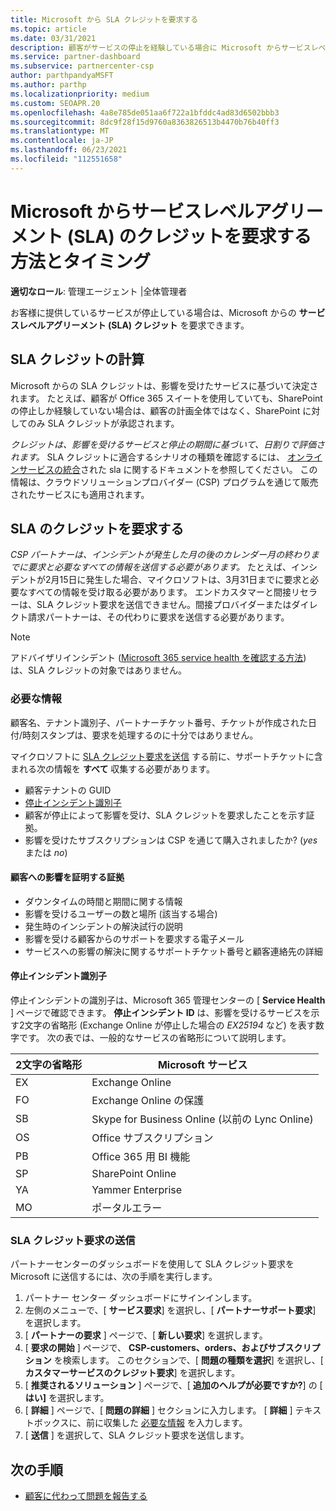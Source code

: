 ```yaml
---
title: Microsoft から SLA クレジットを要求する
ms.topic: article
ms.date: 03/31/2021
description: 顧客がサービスの停止を経験している場合に Microsoft からサービスレベルアグリーメント (SLA) のクレジットを要求するための特典、制限、および手順について説明します。
ms.service: partner-dashboard
ms.subservice: partnercenter-csp
author: parthpandyaMSFT
ms.author: parthp
ms.localizationpriority: medium
ms.custom: SEOAPR.20
ms.openlocfilehash: 4a8e785de051aa6f722a1bfddc4ad83d6502bbb3
ms.sourcegitcommit: 8dc9f28f15d9760a8363826513b4470b76b40ff3
ms.translationtype: MT
ms.contentlocale: ja-JP
ms.lasthandoff: 06/23/2021
ms.locfileid: "112551658"
---
```

# <a name="how-and-when-to-request-a-service-level-agreement-sla-credit-from-microsoft"></a>Microsoft からサービスレベルアグリーメント (SLA) のクレジットを要求する方法とタイミング

**適切なロール**: 管理エージェント |全体管理者

お客様に提供しているサービスが停止している場合は、Microsoft からの **サービスレベルアグリーメント (SLA) クレジット** を要求できます。

## <a name="sla-credit-calculation"></a>SLA クレジットの計算

Microsoft からの SLA クレジットは、影響を受けたサービスに基づいて決定されます。 たとえば、顧客が Office 365 スイートを使用していても、SharePoint の停止しか経験していない場合は、顧客の計画全体ではなく、SharePoint に対してのみ SLA クレジットが承認されます。

*クレジットは、影響を受けるサービスと停止の期間に基づいて、日割りで評価されます。* SLA クレジットに適合するシナリオの種類を確認するには、 [オンラインサービスの統合](http://www.microsoftvolumelicensing.com/DocumentSearch.aspx?Mode=3&DocumentTypeId=37)された sla に関するドキュメントを参照してください。 この情報は、クラウドソリューションプロバイダー (CSP) プログラムを通じて販売されたサービスにも適用されます。


## <a name="request-an-sla-credit"></a>SLA のクレジットを要求する

*CSP パートナーは、インシデントが発生した月の後のカレンダー月の終わりまでに要求と必要なすべての情報を送信する必要があります。* たとえば、インシデントが2月15日に発生した場合、マイクロソフトは、3月31日までに要求と必要なすべての情報を受け取る必要があります。 エンドカスタマーと間接リセラーは、SLA クレジット要求を送信できません。間接プロバイダーまたはダイレクト請求パートナーは、その代わりに要求を送信する必要があります。

>[!NOTE]
>アドバイザリインシデント ([Microsoft 365 service health を確認する方法](/microsoft-365/enterprise/view-service-health#incidents-and-advisories)) は、SLA クレジットの対象ではありません。

### <a name="required-information"></a>必要な情報

顧客名、テナント識別子、パートナーチケット番号、チケットが作成された日付/時刻スタンプは、要求を処理するのに十分ではありません。

マイクロソフトに [SLA クレジット要求を送信](#submit-sla-credit-request) する前に、サポートチケットに含まれる次の情報を **すべて** 収集する必要があります。

- 顧客テナントの GUID
- [停止インシデント識別子](#outage-incident-identifier)
- 顧客が停止によって影響を受け、SLA クレジットを要求したことを示す証拠。
- 影響を受けたサブスクリプションは CSP を通じて購入されましたか? (*yes* または *no*)

#### <a name="evidence-that-proves-customer-impact"></a>顧客への影響を証明する証拠

- ダウンタイムの時間と期間に関する情報
- 影響を受けるユーザーの数と場所 (該当する場合)
- 発生時のインシデントの解決試行の説明
- 影響を受ける顧客からのサポートを要求する電子メール
- サービスへの影響の解決に関するサポートチケット番号と顧客連絡先の詳細


#### <a name="outage-incident-identifier"></a>停止インシデント識別子

停止インシデントの識別子は、Microsoft 365 管理センターの [ **Service Health** ] ページで確認できます。 **停止インシデント ID** は、影響を受けるサービスを示す2文字の省略形 (Exchange Online が停止した場合の *EX25194* など) を表す数字です。 次の表では、一般的なサービスの省略形について説明します。

| 2文字の省略形 | Microsoft サービス |
| ----------------------- | ----------------- |
| EX | Exchange Online |
| FO | Exchange Online の保護 |
| SB | Skype for Business Online (以前の Lync Online) |
| OS | Office サブスクリプション |
|  PB | Office 365 用 BI 機能 |
| SP | SharePoint Online |
| YA | Yammer Enterprise |
| MO | ポータルエラー |

### <a name="submit-sla-credit-request"></a>SLA クレジット要求の送信

パートナーセンターのダッシュボードを使用して SLA クレジット要求を Microsoft に送信するには、次の手順を実行します。

1. パートナー センター ダッシュボードにサインインします。
2. 左側のメニューで、[ **サービス要求**] を選択し、[ **パートナーサポート要求**] を選択します。
3. [ **パートナーの要求** ] ページで、[ **新しい要求**] を選択します。
4. [ **要求の開始** ] ページで、 **CSP-customers、orders、およびサブスクリプション** を検索します。 このセクションで、[ **問題の種類を選択**] を選択し、[ **カスタマーサービスのクレジット要求**] を選択します。
5. [ **推奨されるソリューション** ] ページで、[ **追加のヘルプが必要ですか?**] の [ **はい]** を選択します。
6. [ **詳細** ] ページで、[ **問題の詳細** ] セクションに入力します。 [ **詳細** ] テキストボックスに、前に収集した [必要な情報](#required-information) を入力します。
7. [ **送信** ] を選択して、SLA クレジット要求を送信します。

## <a name="next-steps"></a>次の手順

- [顧客に代わって問題を報告する](report-problems-on-behalf-of-a-customer.md)
